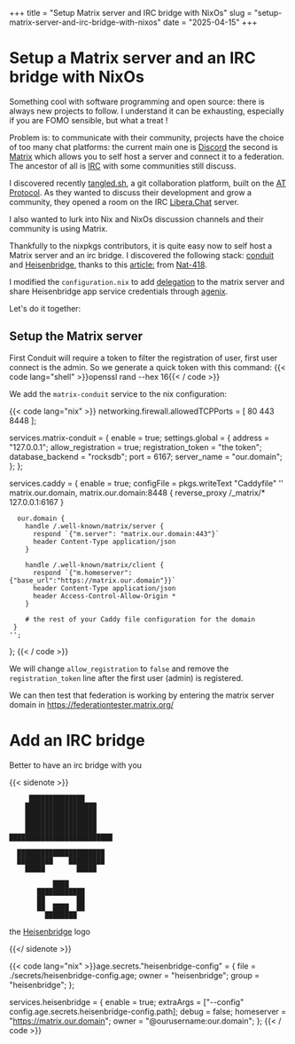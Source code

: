 +++
title = "Setup Matrix server and IRC bridge with NixOs"
slug = "setup-matrix-server-and-irc-bridge-with-nixos"
date = "2025-04-15"
+++

# Setup a Matrix server and an IRC bridge with NixOs

Something cool with software programming and open source:
there is always new projects to follow.
I understand it can be exhausting, especially if you are FOMO sensible,
but what a treat !

Problem is: to communicate with their community, projects have the
choice of too many chat platforms: the current main one is [Discord](https://discord.gg)
the second is [Matrix](https://matrix.org) which allows you to self host
a server and connect it to a federation. The ancestor of all is
[IRC](https://en.wikipedia.org/wiki/IRC) with some communities still discuss.

I discovered recently [tangled.sh](https://tangled.sh), a git collaboration platform,
built on the [AT Protocol](https://atproto.com/). As they wanted to discuss their development
and grow a community, they opened a room on the IRC [Libera.Chat](https://libera.chat/) server.

I also wanted to lurk into Nix and NixOs discussion channels and their community is using Matrix.

Thankfully to the nixpkgs contributors, it is quite easy now to self host a Matrix server and
an irc bridge. I discovered the following stack: [conduit](https://conduit.rs/) and
[Heisenbridge](https://github.com/hifi/heisenbridge), thanks to this
[article:](https://www.nat-418.xyz/posts/1ba7609d42e27999759eb4b9cd9810cb.html) from
[Nat-418](https://www.nat-418.xyz).

I modified the `configuration.nix` to add [delegation]() to the matrix server and share
Heisenbridge app service credentials through [agenix](https://github.com/ryantm/agenix).

Let's do it together:

## Setup the Matrix server

First Conduit will require a token to filter the registration of user,
first user connect is the admin.
So we generate a quick token with this command:
{{< code lang="shell" >}}openssl rand --hex 16{{< / code >}}

We add the `matrix-conduit` service to the nix configuration:

{{< code lang="nix" >}}
networking.firewall.allowedTCPPorts = [
    80
    443
    8448
];

services.matrix-conduit = {
    enable = true;
    settings.global = {
      address = "127.0.0.1";
      allow_registration = true;
      registration_token = "the token";
      database_backend = "rocksdb";
      port = 6167;
      server_name = "our.domain";
    };
};

services.caddy = {
    enable = true;
    configFile = pkgs.writeText "Caddyfile" ''
      matrix.our.domain, matrix.our.domain:8448 {
        reverse_proxy /_matrix/* 127.0.0.1:6167
      }

      our.domain {
        handle /.well-known/matrix/server {
          respond `{"m.server": "matrix.our.domain:443"}`
          header Content-Type application/json
        }

        handle /.well-known/matrix/client {
          respond `{"m.homeserver":{"base_url":"https://matrix.our.domain"}}`
          header Content-Type application/json
          header Access-Control-Allow-Origin *
        }

        # the rest of your Caddy file configuration for the domain
     }
    '';
  };
{{< / code >}}

We will change `allow_registration` to `false` and remove the `registration_token` line
after the first user (admin) is registered.

We can then test that federation is working by entering
the matrix server domain in https://federationtester.matrix.org/

# Add an IRC bridge

Better to have an irc bridge with you


{{< sidenote >}}

```sidenote-ascii-art
     ██████████████
    ██████████████████
    ██████████████████
    ██████████████████
    ██████████████████
██████████████████████████

  ██████████████████████
  █████████    █████████
    █████        █████

           ████
       ████████████
       ██        ██
       ██  ████  ██
         ████████

```
the [Heisenbridge](https://github.com/hifi/heisenbridge) logo

{{</ sidenote >}}

{{< code lang="nix" >}}age.secrets."heisenbridge-config" = {
    file = ./secrets/heisenbridge-config.age;
    owner = "heisenbridge";
    group = "heisenbridge";
};

services.heisenbridge = {
    enable = true;
    extraArgs = ["--config" config.age.secrets.heisenbridge-config.path];
    debug = false;
    homeserver = "https://matrix.our.domain";
    owner = "@ourusername:our.domain";
};
{{< / code >}}


